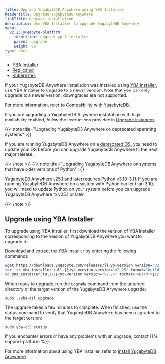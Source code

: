 ```yaml
---
title: Upgrade YugabyteDB Anywhere using YBA Installer
headerTitle: Upgrade YugabyteDB Anywhere
linkTitle: Upgrade installation
description: Use YBA Installer to upgrade YugabyteDB Anywhere
menu:
  v2.25_yugabyte-platform:
    identifier: upgrade-yp-1-installer
    parent: upgrade
    weight: 80
type: docs
---
```


<ul class="nav nav-tabs-alt nav-tabs-yb">

  <li>
    <a href="../upgrade-yp-installer/" class="nav-link active">
      <i class="fa-solid fa-building"></i>YBA Installer</a>
  </li>

  <li>
    <a href="../upgrade-yp-replicated/" class="nav-link">
      <i class="fa-solid fa-cloud"></i>Replicated</a>
  </li>

  <li>
    <a href="../upgrade-yp-kubernetes/" class="nav-link">
      <i class="fa-regular fa-dharmachakra" aria-hidden="true"></i>Kubernetes</a>
  </li>

</ul>

If your YugabyteDB Anywhere installation was installed using [YBA Installer](../../install-yugabyte-platform/install-software/installer/), use YBA Installer to upgrade to a newer version. Note that you can only upgrade to a newer version; downgrades are not supported.

For more information, refer to [Compatibility with YugabyteDB](/preview/releases/yba-releases/#compatibility-with-yugabytedb).

If you are upgrading a YugabyteDB Anywhere installation with high availability enabled, follow the instructions provided in [Upgrade instances](../../administer-yugabyte-platform/high-availability/#upgrade-instances).

{{< note title="Upgrading YugabyteDB Anywhere on deprecated operating systems" >}}

If you are running YugabyteDB Anywhere on a [deprecated OS](../../../reference/configuration/operating-systems/), you need to update your OS before you can upgrade YugabyteDB Anywhere to the next major release.

{{< /note >}}
{{< note title="Upgrading YugabyteDB Anywhere on systems that have older versions of Python" >}}

YugabyteDB Anywhere v25.1 and later requires Python v3.10-3.11. If you are running YugabyteDB Anywhere on a system with Python earlier than 3.10, you will need to update Python on your system before you can upgrade YugabyteDB Anywhere to v25.1 or later.

{{< /note >}}

## Upgrade using YBA Installer

To upgrade using YBA Installer, first download the version of YBA Installer corresponding to the version of YugabyteDB Anywhere you want to upgrade to.

Download and extract the YBA Installer by entering the following commands:

```sh
wget https://downloads.yugabyte.com/releases/{{<yb-version version="v2.25" format="long">}}/yba_installer_full-{{<yb-version version="v2.25" format="build">}}-linux-x86_64.tar.gz
tar -xf yba_installer_full-{{<yb-version version="v2.25" format="build">}}-linux-x86_64.tar.gz
cd yba_installer_full-{{<yb-version version="v2.25" format="build">}}/
```

When ready to upgrade, run the `upgrade` command from the untarred directory of the target version of the YugabyteDB Anywhere upgrade:

```sh
sudo ./yba-ctl upgrade
```

The upgrade takes a few minutes to complete. When finished, use the status command to verify that YugabyteDB Anywhere has been upgraded to the target version:

```sh
sudo yba-ctl status
```

If you encounter errors or have any problems with an upgrade, contact {{% support-platform %}}.

For more information about using YBA Installer, refer to [Install YugabyteDB Anywhere](../../install-yugabyte-platform/install-software/installer/).
